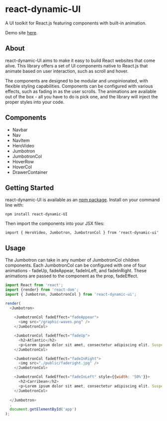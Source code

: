 # react-dynamic-UI

A UI toolkit for React.js featuring components with built-in animation.

Demo site [here](https://rdi-demo.herokuapp.com/).

## About
react-dynamic-UI aims to make it easy to build React websites that come alive. This library offers a set of UI components native to React.js that animate based on user interaction, such as scroll and hover.

The components are designed to be modular and unopinionated, with flexible styling capabilities. Components can be configured with various effects, such as fading in as the user scrolls. The animations are available out of the box - all you have to do is pick one, and the library will inject the proper styles into your code.

## Components
* Navbar
* Nav
* NavItem
* HeroVideo
* Jumbotron
* JumbotronCol
* HoverRow
* HoverCol
* DrawerContainer


## Getting Started
react-dynamic-UI is available as an [npm package](https://www.npmjs.com/package/react-dynamic-ui). Install on your command line with: 
```
npm install react-dynamic-UI
```
Then import the components into your JSX files:
```
import { HeroVideo, Jumbotron, JumbotronCol } from 'react-dynamic-ui'
```
## Usage

The Jumbotron can take in any number of JumbotronCol children components. Each JumbotronCol can be configured with one of four animations - fadeUp, fadeAppear, fadeInLeft, and fadeInRight. These animations are passed to the component as the prop, fadeEffect.

```javascript
import React from 'react';
import {render} from 'react-dom';
import { Jumbotron, JumbotronCol } from 'react-dynamic-ui';

render(
  <Jumbotron>
  
    <JumbotronCol fadeEffect="fadeAppear">
      <img src="/graphic-waves.png" />
    </JumbotronCol>

    <JumbotronCol fadeEffect="fadeUp">
      <h2>Atlantic</h2>
      <p>Lorem ipsum dolor sit amet, consectetur adipiscing elit. Suspendisse porttitor vestibulum pharetra.</p>
    </JumbotronCol>

    <JumbotronCol fadeEffect="fadeInRight">
      <img src="./public/faderight.jpg" />
    </JumbotronCol>

    <JumbotronCol fadeEffect="fadeInLeft" style={{width: '50%'}}>
      <h2>Carribean</h2>
      <p>Lorem ipsum dolor sit amet, consectetur adipiscing elit. Suspendisse porttitor vestibulum pharetra.</p>
    </JumbotronCol>
    
  </Jumbotron>
  ,
  document.getElementById('app')
);

```

